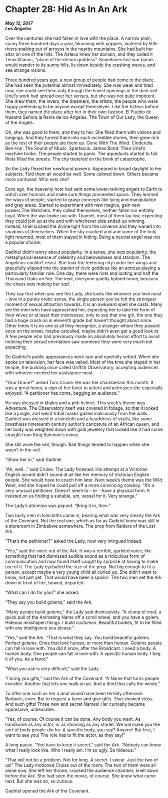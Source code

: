 Chapter 28: Hid As In An Ark
============================

**_May 12, 2017  
Los Angeles_**

Over the centuries she had fallen in love with the place. A narrow plain, sunny three hundred days a year, blooming with poppies, watered by little rivers snaking out of arroyos in the nearby mountains. She had built her altar on one of the hills. The Aztecs knew her domain, and they called it Temictitlanoc, “place of the dream goddess”. Sometimes lost war bands would wander to its sunny hills, lie down beside the crashing waves, and see strange visions.

Three hundred years ago, a new group of people had come to the place. She had seen the potential almost immediately. She was weak and tired now, she could see them only through the tiniest openings in the dark veil Uriel’s work had spread over her senses, but she was not quite impotent. She drew them, the lovers, the dreamers, the artists, the people who were happy pretending to be anyone except themselves. Like the Aztecs before them, they named the place after her in their own fashion. El Pueblo de Nuestra Señora la Reina de los Ángeles. The Town of Our Lady, the Queen of the Angels.

Oh, she was good to them, and they to her. She filled them with visions and longings. And they turned them into such incredible stories, then grew rich as the rest of their people ate them up. Gone With The Wind. Cinderella. Ben-Hur. The Sound of Music. Spartacus. James Bond. Then Uriel’s machine broke. The people started to panic. The aqueducts started to fail. Riots filled the streets. The city teetered on the brink of catastrophe.

So the Lady flexed her newfound powers. Appeared in broad daylight to her subjects. Told them all would be well. Some calmed down. Others became more confused. Who _was_ she?

Eons ago, the heavenly host had sent some lower-ranking angels to Earth to watch over humans and make sure things proceeded apace. They learned the ways of people, started to grasp concepts like lying and manipulation and gray areas. Started to experiment with new magics, gain new powers.The Watchers, they called themselves, neither fallen nor entirely loyal. When the war broke out with Thamiel, most of them lay low, expecting they could join up at the end with whichever side ended up winning. Instead, Uriel sucked the divine light from the universe and they waned into shadows of themselves. When the sky cracked and and some of the holy light returned, most of them stayed in hiding. Being a neutral angel was not a popular choice.

Gadiriel didn’t worry about popularity. In a sense, she _was_ popularity, the metaphysical essence of celebrity and belovedness and stardom. The Angelinos couldn’t resist. She took the teetering city under her wings and gracefully slipped into the station of civic goddess like an actress playing a particularly familiar role. One day, there were riots and looting and half the Thousand Oaks on fire. The next, everyone quietly tiptoed home, because the chaos _was making her sad_.

They say that when you see the Lady, she looks like whoever you love most – love in a purely erotic sense, the single person you’ve felt the strongest moment of sexual attraction towards. It is an awkward spell she casts. Many are the men who have approached her, expecting her to take the form of their wives or at least their mistresses, only to see that one girl, the one they had a huge crush on in eleventh grade but haven’t thought about since. Other times it is no one at all they recognize, a stranger whom they passed once on the street, maybe catcalled, maybe didn’t even get a good look at. A few people who had previously made an absolutely heroic effort to avoid noticing their sexual orientation saw someone they were _very much_ not expecting.

So Gadiriel’s public appearances were rare and carefully vetted. When she spoke on television, her face was veiled. Most of the time she stayed in her temple, the building once called Griffith Observatory, accepting audiences with whoever needed her assistance most.

“Your Grace?” asked Tom Cruise. He was her chamberlain this month. It was a great honor, a sign of her favor to actors and actresses she especially enjoyed. “A petitioner has come, begging an audience.”

He was dressed in khakis and a pith helmet. This week’s theme was Adventure. The Observatory itself was covered in foliage, so that it looked like a jungle, and weird tribal masks gazed maliciously from the walls. Gadiriel was dressed in a loincloth and a headdress of skulls, like some breathless nineteenth century author’s caricature of an African queen, and her body was weighted down with gold jewelery that looked like it had come straight from King Solomon’s mines.

She still wore the veil, though. Bad things tended to happen when she wasn’t in the veil.

“Show her in,” said Gadiriel.

“Ah, well…” said Cruise. The Lady frowned. His attempt at a Victorian English accent didn’t sound at _all_ like her memory of Victorian English people. She would have to coach him later. Next week’s theme was the Wild West, and she hoped he could pull off a more convincing cowboy. “It’s a very unusual petitioner. Doesn’t seem to – er – have a physical form. It insisted on us finding a suitable, um, vessel for it. Very strange.”

The Lady’s attention was piqued. “Bring it in, then.”

Two burly men in loincloths came in, bearing what was very clearly the Ark of the Covenant. Not the real one, which as far as Gadiriel knew was still in a storeroom in Zimbabwe somewhere. The prop from Raiders of the Lost Ark. 

“That’s the petitioner?” asked the Lady, now very intrigued indeed.

“Yes,” said the voice out of the Ark. It was a terrible, garbled voice, like something that had dismissed audible sound as a ridiculous form of communication and now found itself caught by surprise at having to make use of it. The Lady eyeballed the size of the prop. Not big enough to fit a person, except maybe a very young child all curled up. She didn’t want to know, not just yet. That would have been a _spoiler_. The two men set the Ark down in front of her, bowed, departed.

“What can I do for you?” she asked.

“They say you build golems,” said the Ark.

“Many people build golems,” the Lady said dismissively. “A clump of mud, a quick pull of the Animating Name off a scroll wheel, and you have a golem. Hideous misshapen things. I build _costumes_. Beautiful bodies, fit to be filled with any intelligence you please.”

“Yes,” said the Ark. “That is what they say. You build beautiful golems. Perfect golems. Ones that look human, or more than human. Golems people can fall in love with. You did it once, after the Broadcast. I need a body. A human body. One people can fall in love with. A _specific_ human body. I beg it of you. As a favor.”

“What you ask is very difficult,” said the Lady.

“I bring you gifts,” said the Ark of the Covenant. “A Name that turns people invisible. Another that lets one walk on air. And a third that calls the winds.”

To offer one such as her a _deal_ would have been terribly offensive. Barbaric, even. But to request a favor and give gifts. That showed _class_. And such gifts! Three new and secret Names! Her curiosity became oppressive, unbearable.

“Yes, of course. Of course it can be done. Any body you want. As handsome as any actor, or as stunning as any starlet. We will make you the sort of body people _die_ for. A specific body, you say? Anyone! But first, I want to see you! The role has to fit the actor, as they say!”

A long pause. “You have to keep it secret,” said the Ark. “Nobody can know what I really look like. Who I really am. I’m so ugly. So hideous.”

“That will not be a problem. Not for long. A secret. I swear. Just the two of us!” The Lady motioned Cruise out of the room. The two of them were all alone now. She left her throne, crossed the audience chamber, knelt down before the Ark. She had seen the movie, of course. She knew what came next. But she was so, so curious.

Gadiriel opened the Ark of the Covenant.